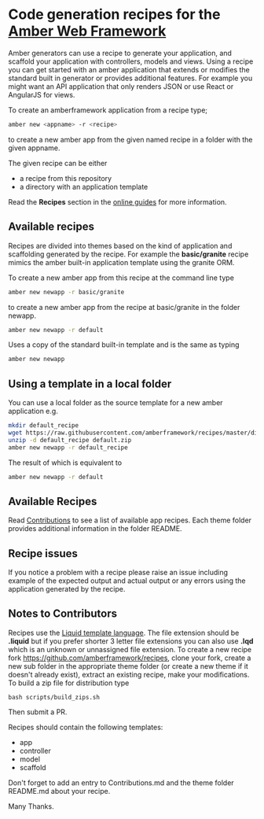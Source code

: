 # Code generation recipes for the [Amber Web Framework](https://amberframework.org)

Amber generators can use a recipe to generate your application, and scaffold your
application with controllers, models and views.  Using a recipe you can get started
with an amber application that extends or modifies the standard built in generator
or provides additional features.  For example you might want an API application
that only renders JSON or use React or AngularJS for views.

To create an amberframework application from a recipe type;
```sh
amber new <appname> -r <recipe>
```
to create a new amber app from the given named recipe in a folder with the given appname.

The given recipe can be either
- a recipe from this repository
- a directory with an application template

Read the **Recipes** section in the [online guides](https://amberframework.org/guides)
for more information.

## Available recipes

Recipes are divided into themes based on the kind of application and scaffolding
generated by the recipe.  For example the **basic/granite** recipe mimics the
amber built-in application template using the granite ORM.

To create a new amber app from this recipe at the command line type
```sh
amber new newapp -r basic/granite
```
to create a new amber app from the recipe at basic/granite in the
folder newapp.  

```sh
amber new newapp -r default
```
Uses a copy of the standard built-in template and is the same as typing
```sh
amber new newapp
```

## Using a template in a local folder
You can use a local folder as the source template for a new amber application e.g.
```sh
mkdir default_recipe
wget https://raw.githubusercontent.com/amberframework/recipes/master/dist/default.zip
unzip -d default_recipe default.zip
amber new newapp -r default_recipe
```

The result of which is equivalent to
```sh
amber new newapp -r default
```

## Available Recipes

Read [Contributions](https://github.com/amberframework/recipes/blob/master/Contributions.md)
to see a list of available app recipes.  Each theme folder provides additional
information in the folder README.

## Recipe issues

If you notice a problem with a recipe please raise an issue including example of the
expected output and actual output or any errors using the application generated by
the recipe.

## Notes to Contributors

Recipes use the [Liquid template language](https://github.com/TechMagister/liquid.cr).
The file extension should be **.liquid** but if you prefer shorter 3 letter file extensions
you can also use **.lqd** which is an unknown or unnassigned file extension.  To create a
new recipe fork https://github.com/amberframework/recipes, clone your fork, create a new
sub folder in the appropriate theme folder (or create a new theme if it doesn't already exist),
extract an existing recipe, make your modifications.  To build a zip file for distribution type
```
bash scripts/build_zips.sh
```
Then submit a PR.

Recipes should contain the following templates:

- app
- controller
- model
- scaffold

Don't forget to add an entry to Contributions.md and the theme folder README.md about your recipe.

Many Thanks.
